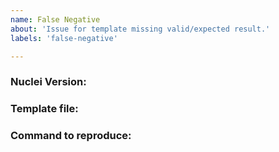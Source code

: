 ```yaml
---
name: False Negative
about: 'Issue for template missing valid/expected result.'
labels: 'false-negative'

---
```


<!-- ISSUES MISSING IMPORTANT INFORMATION MAY BE CLOSED WITHOUT INVESTIGATION. -->

### Nuclei Version:

<!-- You can find current version of nuclei with "nuclei -version" -->

### Template file:

<!-- Template producing false-negative results, for example: "http/cves/XX/XX.yaml" -->

### Command to reproduce:

<!-- Please include the command to replicate the behavior so fix can be applied asap. -->
<!-- if host information can not be shared publicly, please reach out to us on discord server in DM -->